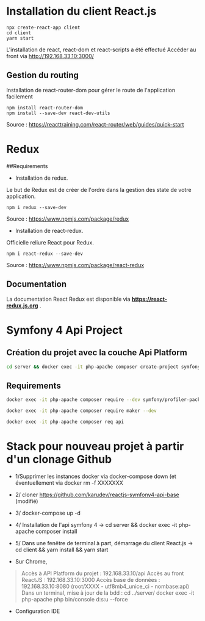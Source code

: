 # Installation du client React.js

```
npx create-react-app client
cd client
yarn start
```
L'installation de react, react-dom et react-scripts a été effectué
Accéder au front via http://192.168.33.10:3000/

## Gestion du routing

Installation de react-router-dom pour gérer le route de l'application facilement
```
npm install react-router-dom 
npm install --save-dev react-dev-utils
```
Source : https://reacttraining.com/react-router/web/guides/quick-start

# Redux
##Requirements

- Installation de redux. 

Le but de Redux est de créer de l'ordre dans la gestion des  state  de votre application.
```
npm i redux --save-dev
```
Source : https://www.npmjs.com/package/redux

- Installation de react-redux. 

Officielle reliure React pour Redux.
```
npm i react-redux --save-dev
```
Source : https://www.npmjs.com/package/react-redux

## Documentation

La documentation React Redux est disponible via **https://react-redux.js.org** .

# Symfony 4 Api Project

Création du projet avec la couche Api Platform
--

```bash
cd server && docker exec -it php-apache composer create-project symfony/skeleton .
```

Requirements
--
```bash
docker exec -it php-apache composer require --dev symfony/profiler-pack
```
```bash
docker exec -it php-apache composer require maker --dev
```
```bash
docker exec -it php-apache composer req api
```
# Stack pour nouveau projet à partir d'un clonage Github
* 1/Supprimer les instances docker via docker-compose down (et éventuellement via docker rm -f XXXXXXX
* 2/ cloner https://github.com/karudev/reactjs-symfony4-api-base (modifié) 
* 3/ docker-compose up -d
* 4/ Installation de l'api symfony 4 -> cd server && docker exec -it php-apache composer install
* 5/ Dans une fenêtre de terminal à part, démarrage du client React.js -> cd client && yarn install && yarn start

* Sur Chrome,
> Accès à API Platform du projet : 192.168.33.10/api
> Accès au front ReactJS : 192.168.33.10:3000
> Accès base de données : 192.168.33.10:8080 (root/XXXX - utf8mb4_unice_ci - nombase:api)
> Dans un terminal, mise à jour de la bdd : 
cd ../server/
docker exec -it php-apache php bin/console d:s:u --force

* Configuration IDE

